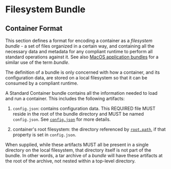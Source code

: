 # <a name="filesystemBundle" />Filesystem Bundle

## <a name="containerFormat" />Container Format

This section defines a format for encoding a container as a *filesystem bundle* - a set of files organized in a certain way, and containing all the necessary data and metadata for any compliant runtime to perform all standard operations against it.
See also [MacOS application bundles][macos_bundle] for a similar use of the term *bundle*.

The definition of a bundle is only concerned with how a container, and its configuration data, are stored on a local filesystem so that it can be consumed by a compliant runtime.

A Standard Container bundle contains all the information needed to load and run a container.
This includes the following artifacts:

1. <a name="containerFormat01" />`config.json`: contains configuration data.
    This REQUIRED file MUST reside in the root of the bundle directory and MUST be named `config.json`.
    See [`config.json`](config.md) for more details.

2. <a name="containerFormat02" />container's root filesystem: the directory referenced by [`root.path`](config.md#root), if that property is set in `config.json`.

When supplied, while these artifacts MUST all be present in a single directory on the local filesystem, that directory itself is not part of the bundle.
In other words, a tar archive of a *bundle* will have these artifacts at the root of the archive, not nested within a top-level directory.

[macos_bundle]: https://en.wikipedia.org/wiki/Bundle_%28macOS%29
